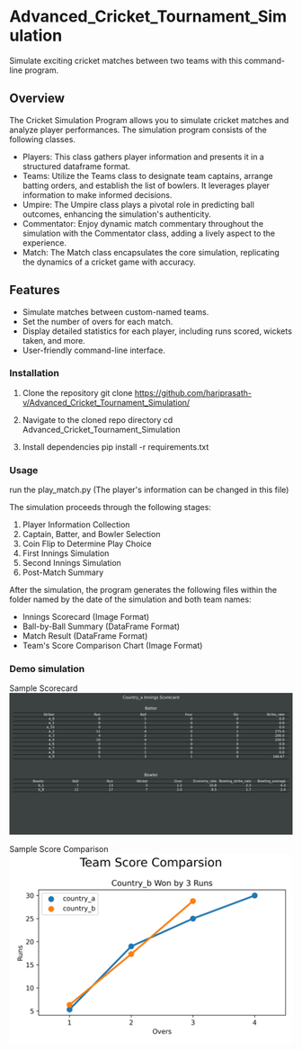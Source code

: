 # Advanced_Cricket_Tournament_Simulation

Simulate exciting cricket matches between two teams with this command-line program.

## Overview

The Cricket Simulation Program allows you to simulate cricket matches and analyze player performances. The simulation program consists of the following classes.
- Players: This class gathers player information and presents it in a structured dataframe format.
- Teams: Utilize the Teams class to designate team captains, arrange batting orders, and establish the list of bowlers. It leverages player information to make informed decisions.
- Umpire: The Umpire class plays a pivotal role in predicting ball outcomes, enhancing the simulation's authenticity.
- Commentator: Enjoy dynamic match commentary throughout the simulation with the Commentator class, adding a lively aspect to the experience.
- Match: The Match class encapsulates the core simulation, replicating the dynamics of a cricket game with accuracy.


## Features

- Simulate matches between custom-named teams.
- Set the number of overs for each match.
- Display detailed statistics for each player, including runs scored, wickets taken, and more.
- User-friendly command-line interface.

### Installation

1. Clone the repository
git clone https://github.com/hariprasath-v/Advanced_Cricket_Tournament_Simulation/

2. Navigate to the cloned repo directory
cd Advanced_Cricket_Tournament_Simulation

3. Install dependencies
pip install -r requirements.txt

### Usage
run the play_match.py (The player's information can be changed in this file)

The simulation proceeds through the following stages:

1. Player Information Collection
2. Captain, Batter, and Bowler Selection
3. Coin Flip to Determine Play Choice
4. First Innings Simulation
5. Second Innings Simulation
6. Post-Match Summary

After the simulation, the program generates the following files within the folder named by the date of the simulation and both team names:

- Innings Scorecard (Image Format)
- Ball-by-Ball Summary (DataFrame Format)
- Match Result (DataFrame Format)
- Team's Score Comparison Chart (Image Format)

### Demo simulation

Sample Scorecard
![Alt text](https://github.com/hariprasath-v/Advanced_Cricket_Tournament_Simulation/blob/main/Country_a%20vs%20Country_b%202023-08-20/Country_a%20Scorecard.jpg)

Sample Score Comparison
![Alt text](https://github.com/hariprasath-v/Advanced_Cricket_Tournament_Simulation/blob/main/Country_a%20vs%20Country_b%202023-08-20/Team%20Score%20Comparison.jpg)


